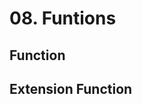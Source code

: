# 08. Funtions

## Function
<code-block src="/Language/kotlin/08_Funtions/Funtons.kt" lang="kotlin"/>

## Extension Function
<code-block src="/Language/kotlin/08_Funtions/ExtesionFunc.kt" lang="kotlin"/>

